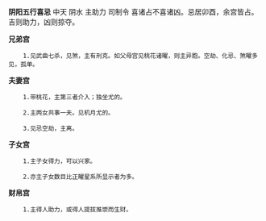 **阴阳五行喜忌**
中天 阴水 主助力 司制令
喜诸占不喜诸凶。忌居卯酉，余宫皆占。
吉则助力，凶则掠夺。

**兄弟宫**
```
    1.见武曲七杀，见煞，主有刑克。如父母宫见桃花诸曜，则主异胞。空劫、化忌、煞曜多见，孤单。

```

**夫妻宫**
```
    1.带桃花，主第三者介入；独坐尤的。

    2.主两女共事一夫。见机月尤的。

    3.见忌空劫，主离。
```

**子女宫**
```
    1.主子女得力，可以兴家。

    2.亦主子女数目比正曜星系所显示者为多。
```

**财帛宫**
```
    1.主得人助力，或得人提拔推崇而生财。
```